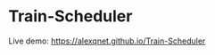 # Train-Scheduler

Live demo: <a href="https://alexqnet.github.io/Train-Scheduler/" target="_blank">https://alexqnet.github.io/Train-Scheduler</a>
